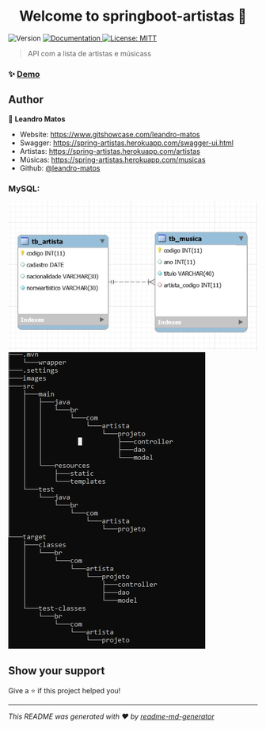 <h1 align="center">Welcome to springboot-artistas 👋</h1>
<p>
  <img alt="Version" src="https://img.shields.io/badge/version-1.0.1-blue.svg?cacheSeconds=2592000" />
  <a href="https://github.com/leandro-matos/springboot-artistas" target="_blank">
    <img alt="Documentation" src="https://img.shields.io/badge/documentation-yes-brightgreen.svg" />
  </a>
  <a href="#" target="_blank">
    <img alt="License: MITT" src="https://img.shields.io/badge/License-MITT-yellow.svg" />
  </a>
</p>

> API com a lista de artistas e músicass

### ✨ [Demo](https://spring-artistas.herokuapp.com)

## Author

👤 **Leandro Matos**

* Website: https://www.gitshowcase.com/leandro-matos
* Swagger: https://spring-artistas.herokuapp.com/swagger-ui.html
* Artistas: https://spring-artistas.herokuapp.com/artistas
* Músicas: https://spring-artistas.herokuapp.com/musicas
* Github: [@leandro-matos](https://github.com/leandro-matos)

### MySQL:
![](images/mysql.JPG)
![](images/pastas.JPG)

## Show your support

Give a ⭐️ if this project helped you!

***
_This README was generated with ❤️ by [readme-md-generator](https://github.com/kefranabg/readme-md-generator)_
